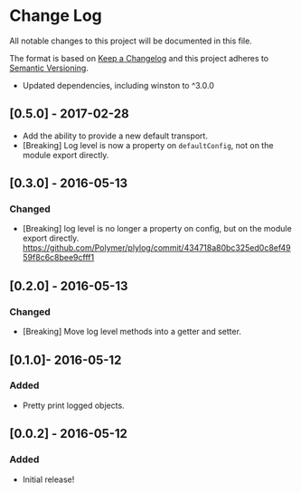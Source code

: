 # Change Log

All notable changes to this project will be documented in this file.

The format is based on [Keep a Changelog](http://keepachangelog.com/)
and this project adheres to [Semantic Versioning](http://semver.org/).

<!--## Unreleased-->
* Updated dependencies, including winston to ^3.0.0
<!--
  New PRs should document their changes here, uncommenting the Unreleased
  heading as necessary.
-->

## [0.5.0] - 2017-02-28

* Add the ability to provide a new default transport.
* [Breaking] Log level is now a property on `defaultConfig`, not on the module export directly.

## [0.3.0] - 2016-05-13

### Changed
* [Breaking] log level is no longer a property on config, but on the module export directly. https://github.com/Polymer/plylog/commit/434718a80bc325ed0c8ef4959f8c6c8bee9cfff1

## [0.2.0] - 2016-05-13

### Changed
* [Breaking] Move log level methods into a getter and setter.

## [0.1.0]- 2016-05-12

### Added
* Pretty print logged objects.

## [0.0.2] - 2016-05-12

### Added
* Initial release!
